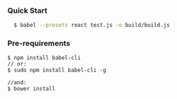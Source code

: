 ### Quick Start
```sh
  $ babel --presets react test.js -o build/build.js
```

### Pre-requirements
```
$ npm install babel-cli
// or:
$ sudo npm install babel-cli -g

//and:
$ bower install
```
